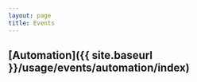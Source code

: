 ```yaml
---
layout: page
title: Events
---
```


## [Automation]({{ site.baseurl }}/usage/events/automation/index)
